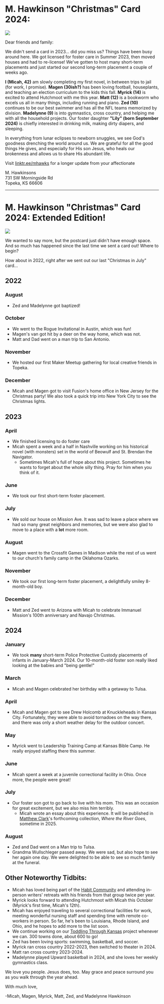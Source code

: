 # M. Hawkinson "Christmas" Card 2024:
<img src="xmas_2024.jpg">

Dear friends and family:

We didn't send a card in 2023... did you miss us? Things have been busy around here. We got licensed for foster care in Summer 2023, then moved houses and had to re-license! We've gotten to host many short-term placements and just started our second long-term placement a couple of weeks ago.

**I (Micah, 42)** am slowly completing my first novel, in between trips to jail (for work, I promise). **Magen (30ish?)** has been loving football, houseplants, and teaching an election curriculum to the kids this fall. **Myrick (14)** is excited to attend Hutchmoot with me this year. **Matt (12)** is a bookworm who excels us all in many things, including running and piano. **Zed (10)** continues to be our best swimmer and has all the NFL teams memorized by division. **Madelynne (9)** is into gymnastics, cross country, and helping me with all the household projects. Our foster daughter **"Lily" (born September 2024)** is chiefly interested in drinking milk, making dirty diapers, and sleeping.

In everything from lunar eclipses to newborn snuggles, we see God's goodness drenching the world around us. We are grateful for all the good things He gives, and especially for His son Jesus, who heals our brokenness and allows us to share His abundant life.

Visit [linktr.ee/mhawks](https://linktr.ee/mhawks) for a longer update from your affectionate

M. Hawkinsons
<br>731 SW Morningside Rd
<br>Topeka, KS 66606

---

# M. Hawkinson "Christmas" Card 2024: Extended Edition!

<img src="fam.jpeg">

We wanted to say more, but the postcard just didn't have enough space. And so much has happened since the last time we sent a card out! Where to begin? 

How about in 2022, right after we sent out our last "Christmas in July" card...

## 2022
### August
* Zed and Madelynne got baptized!

### October
* We went to the Rogue Invitational in Austin, which was fun!
* Magen's van got hit by a deer on the way home, which was not.
* Matt and Dad went on a man trip to San Antonio.

### November
* We hosted our first Maker Meetup gathering for local creative friends in Topeka.

### December
* Micah and Magen got to visit Fusion's home office in New Jersey for the Christmas party! We also took a quick trip into New York City to see the Christmas lights.

## 2023
### April
* We finished licensing to do foster care
* Micah spent a week and a half in Nashville working on his historical novel (with monsters) set in the world of Beowulf and St. Brendan the Navigator.
  * Sometimes Micah's full of hope about this project. Sometimes he wants to forget about the whole silly thing. Pray for him when you think of it.

### June
* We took our first short-term foster placement.

### July
* We sold our house on Mission Ave. It was sad to leave a place where we had so many great neighbors and memories, but we were also glad to move to a place with a **lot** more room.

### August
* Magen went to the Crossfit Games in Madison while the rest of us went to our church's family camp in the Oklahoma Ozarks.

### November
* We took our first long-term foster placement, a delightfully smiley 8-month-old boy.

### December
* Matt and Zed went to Arizona with Micah to celebrate Immanuel Mission's 100th anniversary and Navajo Christmas.

## 2024
### January
* We took **many** short-term Police Protective Custody placements of infants in January-March 2024. Our 10-month-old foster son really liked looking at the babies and "being gentle!" 

### March
* Micah and Magen celebrated her birthday with a getaway to Tulsa.

### April
* Micah and Magen got to see Drew Holcomb at Knuckleheads in Kansas City. Fortunately, they were able to avoid tornadoes on the way there, and there was only a short weather delay for the outdoor concert.

### May
* Myrick went to Leadership Training Camp at Kansas Bible Camp. He really enjoyed staffing there this summer.

### June
* Micah spent a week at a juvenile correctional facility in Ohio. Once more, the people were great!

### July
* Our foster son got to go back to live with his mom. This was an occasion for great excitement, but we also miss him terribly. 
  * Micah wrote an essay about this experience. It will be published in [Matthew Clark](https://www.matthewclark.net/)'s forthcoming collection, *Where the River Goes*, sometime in 2025.

### August
* Zed and Dad went on a Man trip to Tulsa.
* Grandma Wullschleger passed away. We were sad, but also hope to see her again one day. We were delighted to be able to see so much family at the funeral.

## Other Noteworthy Tidbits:
* Micah has loved being part of the [Habit Community](https://thehabit.co/) and attending in-person writers' retreats with his friends from that group twice per year. 
* Myrick looks forward to attending Hutchmoot with Micah this October (Myrick's first time, Micah's 12th).
* Micah has enjoyed traveling to several correctional facilities for work, meeting wonderful nursing staff and spending time with remote co-workers in person. So far, he's been to Louisiana, Rhode Island, and Ohio, and he hopes to add more to the list soon.
* We continue working on our [Toddling Through Kansas](https://kstoddles.blogspot.com/) project whenever we can. 300 towns done, about 600 to go!
* Zed has been loving sports: swimming, basketball, and soccer.
* Myrick ran cross country 2022-2023, then switched to theater in 2024.
* Matt ran cross country 2023-2024.
* Madelynne played Upward basketball in 2024, and she loves her weekly gymnastics class. 

We love you people. Jesus does, too. May grace and peace surround you as you walk through the year ahead.

With much love,

-Micah, Magen, Myrick, Matt, Zed, and Madelynne Hawkinson